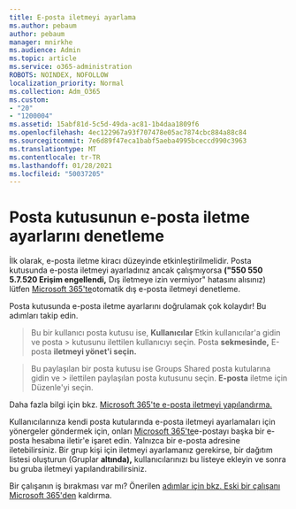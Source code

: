 ```yaml
---
title: E-posta iletmeyi ayarlama
ms.author: pebaum
author: pebaum
manager: mnirkhe
ms.audience: Admin
ms.topic: article
ms.service: o365-administration
ROBOTS: NOINDEX, NOFOLLOW
localization_priority: Normal
ms.collection: Adm_O365
ms.custom:
- "20"
- "1200004"
ms.assetid: 15abf81d-5c5d-49da-ac81-1b4daa1809f6
ms.openlocfilehash: 4ec122967a93f707478e05ac7874cbc884a88c84
ms.sourcegitcommit: 7e6d89f47eca1babf5aeba4995bceccd990c3963
ms.translationtype: MT
ms.contentlocale: tr-TR
ms.lasthandoff: 01/28/2021
ms.locfileid: "50037205"
---
```

# <a name="check-the-email-forwarding-settings-for-a-mailbox"></a>Posta kutusunun e-posta iletme ayarlarını denetleme

İlk olarak, e-posta iletme kiracı düzeyinde etkinleştirilmelidir. Posta kutusunda e-posta iletmeyi ayarladınız ancak çalışmıyorsa **("550 550 5.7.520 Erişim engellendi,** Dış iletmeye izin vermiyor" hatasını alısınız) lütfen [Microsoft 365'te](https://docs.microsoft.com/microsoft-365/security/office-365-security/external-email-forwarding?view=o365-worldwide)otomatik dış e-posta iletmeyi denetleme.

Posta kutusunda e-posta iletme ayarlarını doğrulamak çok kolaydır! Bu adımları takip edin.
  
> Bu bir kullanıcı posta kutusu ise, **Kullanıcılar** Etkin kullanıcılar'a gidin ve posta \>  kutusunu ilettilen kullanıcıyı seçin. Posta **sekmesinde,** E-posta **iletmeyi yönet'i seçin.**

> Bu paylaşılan bir posta kutusu  ise Groups Shared posta kutularına gidin ve \>  ilettilen paylaşılan posta kutusunu seçin. **E-posta** iletme için Düzenle'yi seçin.

Daha fazla bilgi için bkz. [Microsoft 365'te e-posta iletmeyi yapılandırma.](https://docs.microsoft.com/microsoft-365/admin/email/configure-email-forwarding)
  
Kullanıcılarınıza kendi posta kutularında e-posta iletmeyi ayarlamaları için yönergeler göndermek için, onları [Microsoft 365'te](https://support.office.com/article/Forward-email-from-Office-365-to-another-email-account-1ed4ee1e-74f8-4f53-a174-86b748ff6a0e)e-postayı başka bir e-posta hesabına iletir'e işaret edin. Yalnızca bir e-posta adresine iletebilirsiniz. Bir grup kişi için iletmeyi ayarlamanız gerekirse, bir dağıtım listesi oluşturun (Gruplar **altında),** kullanıcılarınızı bu listeye ekleyin ve sonra bu gruba iletmeyi yapılandırabilirsiniz.
  
Bir çalışanın iş bırakması var mı? Önerilen [adımlar için bkz. Eski bir çalışanı Microsoft 365'den](https://docs.microsoft.com/microsoft-365/admin/add-users/remove-former-employee) kaldırma.